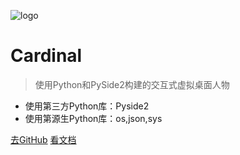 ![logo](https://docsify.js.org/_media/icon.svg)

# Cardinal

> 使用Python和PySide2构建的交互式虚拟桌面人物

* 使用第三方Python库：Pyside2
* 使用第源生Python库：os,json,sys

[去GitHub](https://github.com/Cardinal-Designer/)
[看文档](README.md)